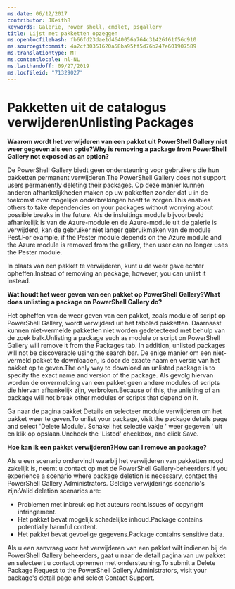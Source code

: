 ```yaml
---
ms.date: 06/12/2017
contributor: JKeithB
keywords: Galerie, Power shell, cmdlet, psgallery
title: Lijst met pakketten opzeggen
ms.openlocfilehash: fb66fd23dae1d4640056a764c31426f61f56d910
ms.sourcegitcommit: 4a2cf30351620a58ba95ff5d76b247e601907589
ms.translationtype: MT
ms.contentlocale: nl-NL
ms.lasthandoff: 09/27/2019
ms.locfileid: "71329027"
---
```

# <a name="unlisting-packages"></a><span data-ttu-id="6b074-103">Pakketten uit de catalogus verwijderen</span><span class="sxs-lookup"><span data-stu-id="6b074-103">Unlisting Packages</span></span>

<span data-ttu-id="6b074-104">**Waarom wordt het verwijderen van een pakket uit PowerShell Gallery niet weer gegeven als een optie?**</span><span class="sxs-lookup"><span data-stu-id="6b074-104">**Why is removing a package from PowerShell Gallery not exposed as an option?**</span></span>

<span data-ttu-id="6b074-105">De PowerShell Gallery biedt geen ondersteuning voor gebruikers die hun pakketten permanent verwijderen.</span><span class="sxs-lookup"><span data-stu-id="6b074-105">The PowerShell Gallery does not support users permanently deleting their packages.</span></span>
<span data-ttu-id="6b074-106">Op deze manier kunnen anderen afhankelijkheden maken op uw pakketten zonder dat u in de toekomst over mogelijke onderbrekingen hoeft te zorgen.</span><span class="sxs-lookup"><span data-stu-id="6b074-106">This enables others to take dependencies on your packages without worrying about possible breaks in the future.</span></span>
<span data-ttu-id="6b074-107">Als de insluitings module bijvoorbeeld afhankelijk is van de Azure-module en de Azure-module uit de galerie is verwijderd, kan de gebruiker niet langer gebruikmaken van de module Pest.</span><span class="sxs-lookup"><span data-stu-id="6b074-107">For example, if the Pester module depends on the Azure module and the Azure module is removed from the gallery, then user can no longer uses the Pester module.</span></span>

<span data-ttu-id="6b074-108">In plaats van een pakket te verwijderen, kunt u de weer gave echter opheffen.</span><span class="sxs-lookup"><span data-stu-id="6b074-108">Instead of removing an package, however, you can unlist it instead.</span></span>

<span data-ttu-id="6b074-109">**Wat houdt het weer geven van een pakket op PowerShell Gallery?**</span><span class="sxs-lookup"><span data-stu-id="6b074-109">**What does unlisting a package on PowerShell Gallery do?**</span></span>

<span data-ttu-id="6b074-110">Het opheffen van de weer geven van een pakket, zoals module of script op PowerShell Gallery, wordt verwijderd uit het tabblad pakketten. Daarnaast kunnen niet-vermelde pakketten niet worden gedetecteerd met behulp van de zoek balk.</span><span class="sxs-lookup"><span data-stu-id="6b074-110">Unlisting a package such as module or script on PowerShell Gallery will remove it from the Packages tab. In addition, unlisted packages will not be discoverable using the search bar.</span></span>
<span data-ttu-id="6b074-111">De enige manier om een niet-vermeld pakket te downloaden, is door de exacte naam en versie van het pakket op te geven.</span><span class="sxs-lookup"><span data-stu-id="6b074-111">The only way to download an unlisted package is to specify the exact name and version of the package.</span></span>
<span data-ttu-id="6b074-112">Als gevolg hiervan worden de onvermelding van een pakket geen andere modules of scripts die hiervan afhankelijk zijn, verbroken.</span><span class="sxs-lookup"><span data-stu-id="6b074-112">Because of this, the unlisting of an package will not break other modules or scripts that depend on it.</span></span>

<span data-ttu-id="6b074-113">Ga naar de pagina pakket Details en selecteer module verwijderen om het pakket weer te geven.</span><span class="sxs-lookup"><span data-stu-id="6b074-113">To unlist your package, visit the package details page and select 'Delete Module'.</span></span> <span data-ttu-id="6b074-114">Schakel het selectie vakje ' weer gegeven ' uit en klik op opslaan.</span><span class="sxs-lookup"><span data-stu-id="6b074-114">Uncheck the 'Listed' checkbox, and click Save.</span></span>

<span data-ttu-id="6b074-115">**Hoe kan ik een pakket verwijderen?**</span><span class="sxs-lookup"><span data-stu-id="6b074-115">**How can I remove an package?**</span></span>

<span data-ttu-id="6b074-116">Als u een scenario ondervindt waarbij het verwijderen van pakketten nood zakelijk is, neemt u contact op met de PowerShell Gallery-beheerders.</span><span class="sxs-lookup"><span data-stu-id="6b074-116">If you experience a scenario where package deletion is necessary, contact the PowerShell Gallery Administrators.</span></span>
<span data-ttu-id="6b074-117">Geldige verwijderings scenario's zijn:</span><span class="sxs-lookup"><span data-stu-id="6b074-117">Valid deletion scenarios are:</span></span>
- <span data-ttu-id="6b074-118">Problemen met inbreuk op het auteurs recht.</span><span class="sxs-lookup"><span data-stu-id="6b074-118">Issues of copyright infringement.</span></span>
- <span data-ttu-id="6b074-119">Het pakket bevat mogelijk schadelijke inhoud.</span><span class="sxs-lookup"><span data-stu-id="6b074-119">Package contains potentially harmful content.</span></span>
- <span data-ttu-id="6b074-120">Het pakket bevat gevoelige gegevens.</span><span class="sxs-lookup"><span data-stu-id="6b074-120">Package contains sensitive data.</span></span>

<span data-ttu-id="6b074-121">Als u een aanvraag voor het verwijderen van een pakket wilt indienen bij de PowerShell Gallery beheerders, gaat u naar de detail pagina van uw pakket en selecteert u contact opnemen met ondersteuning.</span><span class="sxs-lookup"><span data-stu-id="6b074-121">To submit a Delete Package Request to the PowerShell Gallery Administrators, visit your package's detail page and select Contact Support.</span></span>
